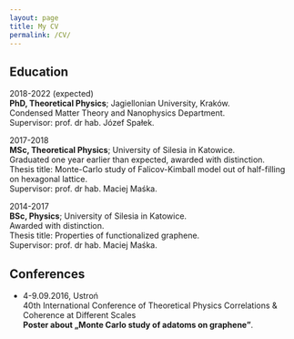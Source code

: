```yaml
---
layout: page
title: My CV
permalink: /CV/
---
```



Education
---------

2018-2022 (expected)  
**PhD, Theoretical Physics**; Jagiellonian University, Kraków.  
Condensed Matter Theory and Nanophysics Department.  
Supervisor: prof. dr hab. Józef Spałek.

2017-2018  
**MSc, Theoretical Physics**; University of Silesia in Katowice.  
Graduated one year earlier than expected, awarded with distinction.  
Thesis title: Monte-Carlo study of Falicov-Kimball model out of half-filling on hexagonal lattice.  
Supervisor: prof. dr hab. Maciej Maśka.

2014-2017  
**BSc, Physics**; University of Silesia in Katowice.  
Awarded with distinction.  
Thesis title: Properties of functionalized graphene.  
Supervisor: prof. dr hab. Maciej Maśka.


Conferences
---------

* 4-9.09.2016, Ustroń  
 40th International Conference of Theoretical Physics Correlations & Coherence at Different Scales   
 **Poster about „Monte Carlo study of adatoms on graphene”**.
